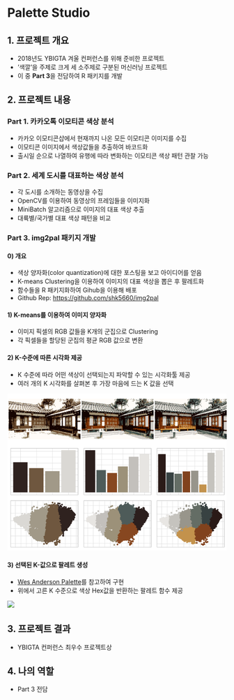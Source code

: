 Palette Studio
================

## 1\. 프로젝트 개요

  - 2018년도 YBIGTA 겨울 컨퍼런스를 위해 준비한 프로젝트
  - ’색깔’을 주제로 크게 세 소주제로 구분된 머신러닝 프로젝트
  - 이 중 **Part 3**을 전담하여 R 패키지를 개발

## 2\. 프로젝트 내용

### Part 1. 카카오톡 이모티콘 색상 분석

  - 카카오 이모티콘샵에서 현재까지 나온 모든 이모티콘 이미지를 수집
  - 이모티콘 이미지에서 색상값들을 추출하여 바코드화
  - 출시일 순으로 나열하여 유행에 따라 변화하는 이모티콘 색상 패턴 관찰 가능

### Part 2. 세계 도시를 대표하는 색상 분석

  - 각 도시를 소개하는 동영상을 수집
  - OpenCV를 이용하여 동영상의 프레임들을 이미지화
  - MiniBatch 알고리즘으로 이미지의 대표 색상 추출
  - 대륙별/국가별 대표 색상 패턴을 비교

### **Part 3. img2pal 패키지 개발**

#### 0\) 개요

  - 색상 양자화(color quantization)에 대한 포스팅을 보고 아이디어를 얻음
  - K-means Clustering을 이용하여 이미지의 대표 색상을 뽑은 후 팔레트화
  - 함수들을 R 패키지화하여 Gihub을 이용해 배포
  - Github Rep: <https://github.com/shk5660/img2pal>

#### 1\) K-means를 이용하여 이미지 양자화

  - 이미지 픽셀의 RGB 값들을 K개의 군집으로 Clustering
  - 각 픽셀들을 할당된 군집의 평균 RGB 값으로 변환

#### 2\) K-수준에 따른 시각화 제공

  - K 수준에 따라 어떤 색상이 선택되는지 파악할 수 있는 시각화툴 제공
  - 여러 개의 K 시각화를 살펴본 후 가장 마음에 드는 K 값을 선택

![](README_figs/README-visualized.png)<!-- -->

#### 3\) 선택된 K-값으로 팔레트 생성

  - [Wes Anderson Palette](https://github.com/karthik/wesanderson)를 참고하여
    구현
  - 위에서 고른 K 수준으로 색상 Hex값을 반환하는 팔레트 함수 제공

![](README_figs/README-palette.png)<!-- -->

## 3\. 프로젝트 결과

  - YBIGTA 컨퍼런스 최우수 프로젝트상

## 4\. 나의 역할

  - Part 3 전담
